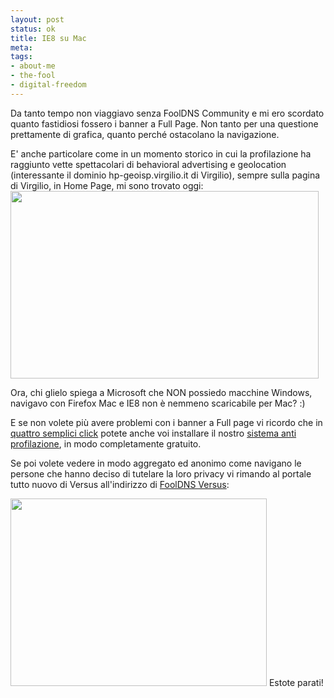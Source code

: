 ```yaml
--- 
layout: post
status: ok
title: IE8 su Mac
meta: 
tags: 
- about-me
- the-fool
- digital-freedom
---
```

Da tanto tempo non viaggiavo senza FoolDNS Community e mi ero scordato quanto fastidiosi fossero i banner a Full Page. Non tanto per una questione prettamente di grafica, quanto perch&eacute; ostacolano la navigazione.  
  
E' anche particolare come in un momento storico in cui la profilazione ha raggiunto vette spettacolari di behavioral advertising e geolocation (interessante il dominio hp-geoisp.virgilio.it di Virgilio), sempre sulla pagina di Virgilio, in Home Page, mi sono trovato oggi:
<a href="http://fast.mgpf.it//2010/06/IE8.png"><img src="http://fast.mgpf.it//2010/06/IE8-493x300.png" alt="" title="IE8" width="493" height="300" class="aligncenter size-medium wp-image-1979" /></a>  
  
Ora, chi glielo spiega a Microsoft che NON possiedo macchine Windows, navigavo con Firefox Mac e IE8 non è nemmeno scaricabile per Mac? :)  
  
E se non volete più avere problemi con i banner a Full page vi ricordo che in [quattro semplici click][1] potete anche voi installare il nostro [sistema anti profilazione][2], in modo completamente gratuito.  
  
Se poi volete vedere in modo aggregato ed anonimo come navigano le persone che hanno deciso di tutelare la loro privacy vi rimando al portale tutto nuovo di Versus all'indirizzo di [FoolDNS Versus](http://versus.fooldns.com):  
  
<a href="http://versus.fooldns.com"><img src="http://fast.mgpf.it//2010/06/versus-410x300.png" alt="" title="versus" width="410" height="300" class="aligncenter size-medium wp-image-1981" /></a>
Estote parati!  
  
[1]: http://fooldns.com/community.html
[2]: http://fooldns.com/community.html 
